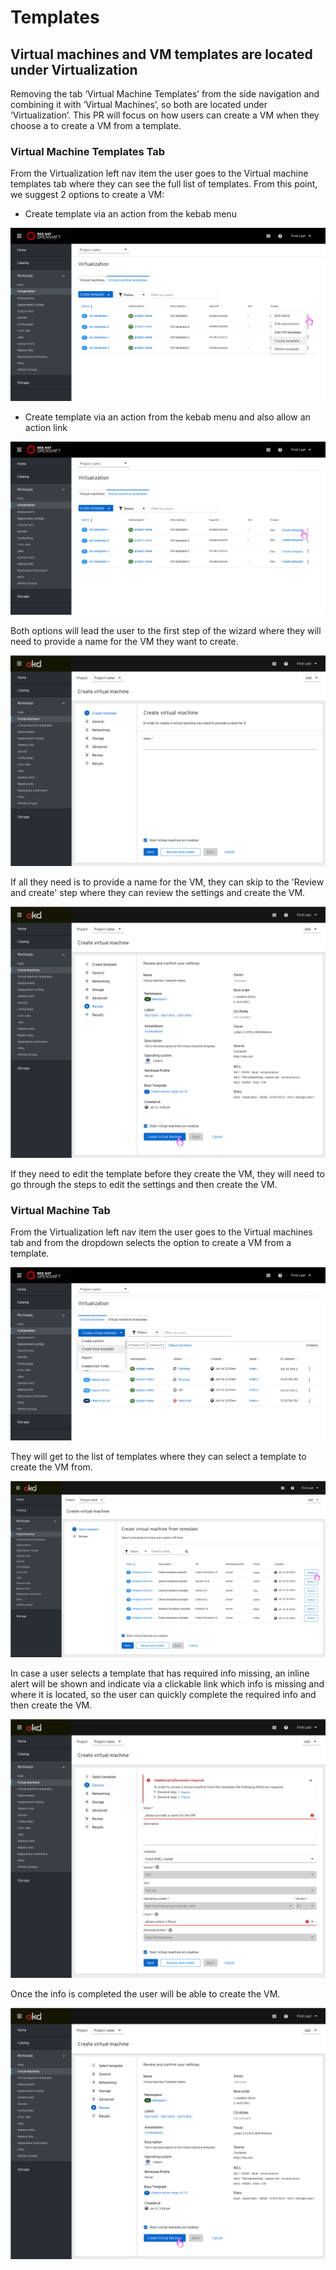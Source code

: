 # Templates

## Virtual machines and VM templates are located under Virtualization

Removing the tab ‘Virtual Machine Templates’ from the side navigation and combining it with ‘Virtual Machines’, so both are located under ‘Virtualization’.
This PR will focus on how users can create a VM when they choose a to create a VM from a template.

### Virtual Machine Templates Tab

From the Virtualization left nav item the user goes to the Virtual machine templates tab where they can see the full list of templates.
From this point, we suggest 2 options to create a VM:

- Create template via an action from the kebab menu

![TemplatesTabOp1](img/TemplatesTabsOp1.png)

- Create template via an action from the kebab menu and also allow an action link

![TemplatesTabOp2](img/TemplatesTabsOp2.png)

Both options will lead the user to the first step of the wizard where they will need to provide a name for the VM they want to create.

![UserNeedsToProvideName](img/provide-name.png)

If all they need is to provide a name for the VM, they can skip to the 'Review and create' step where they can review the settings and create the VM.

![user reviews settings](img/CompletesReqiredInfoTemplate.png)

If they need to edit the template before they create the VM, they will need to go through the steps to edit the settings and then create the VM.

### Virtual Machine Tab

From the Virtualization left nav item the user goes to the Virtual machines tab and from the dropdown selects the option to create a VM from a template.

![User selects to create VM from template](img/Dropdown_CreateTemplate.png)

They will get to the list of templates where they can select a template to create the VM from.

![Listoftemplates](img/select-t-from-wizard-list.png)

In case a user selects a template that has required info missing, an inline alert will be shown and indicate via a clickable link which info is missing and where it is located, so the user can quickly complete the required info and then create the VM.

![Back to wizard to complete info](img/Step-1-basic-template-3.png)

Once the info is completed the user will be able to create the VM.

![Requiredinfocompleted](img/CompletesReqiredInfo.png)
